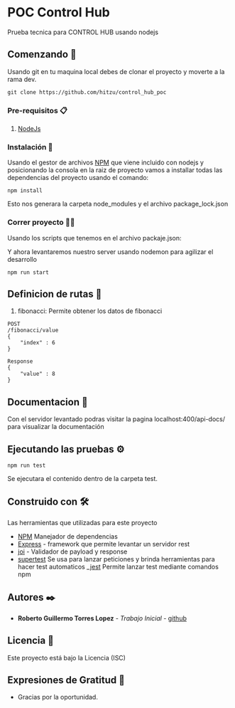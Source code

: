 # POC Control Hub

Prueba tecnica para CONTROL HUB usando nodejs

## Comenzando 🚀

Usando git en tu maquina local debes de clonar el proyecto y moverte a la rama dev.

```
git clone https://github.com/hitzu/control_hub_poc
```

### Pre-requisitos 📋

1. [NodeJs](https://nodejs.org/es/download/)

### Instalación 🔧

Usando el gestor de archivos [NPM](https://www.npmjs.com/) que viene incluido con nodejs y posicionando la consola en la raiz de proyecto vamos a installar todas las dependencias del proyecto usando el comando:

```
npm install
```

Esto nos generara la carpeta node_modules y el archivo package_lock.json

### Correr proyecto 🏃‍♂️

Usando los scripts que tenemos en el archivo packaje.json:


Y ahora levantaremos nuestro server usando nodemon para agilizar el desarrollo

```
npm run start
```

## Definicion de rutas 🍻

1. fibonacci: Permite obtener los datos de fibonacci

```
POST
/fibonacci/value
{
    "index" : 6
}
```

```
Response
{
    "value" : 8
}
```

## Documentacion 📖

Con el servidor levantado podras visitar la pagina localhost:400/api-docs/ para visualizar la documentación

## Ejecutando las pruebas ⚙️

```
npm run test
```

Se ejecutara el contenido dentro de la carpeta test.


## Construido con 🛠️

Las herramientas que utilizadas para este proyecto

- [NPM](https://www.npmjs.com/) Manejador de dependencias
- [Express](https://expressjs.com/) - framework que permite levantar un servidor rest
- [joi](https://www.npmjs.com/package/joi) - Validador de payload y response
- [supertest](https://www.npmjs.com/package/supertest) Se usa para lanzar peticiones y brinda herramientas para hacer test automaticos
  _[jest](https://www.npmjs.com/package/jest) Permite lanzar test mediante comandos npm

## Autores ✒️

- **Roberto Guillermo Torres Lopez** - _Trabajo Inicial_ - [github](https://github.com/hitzu)

## Licencia 📄

Este proyecto está bajo la Licencia (ISC)

## Expresiones de Gratitud 🎁

- Gracias por la oportunidad.
